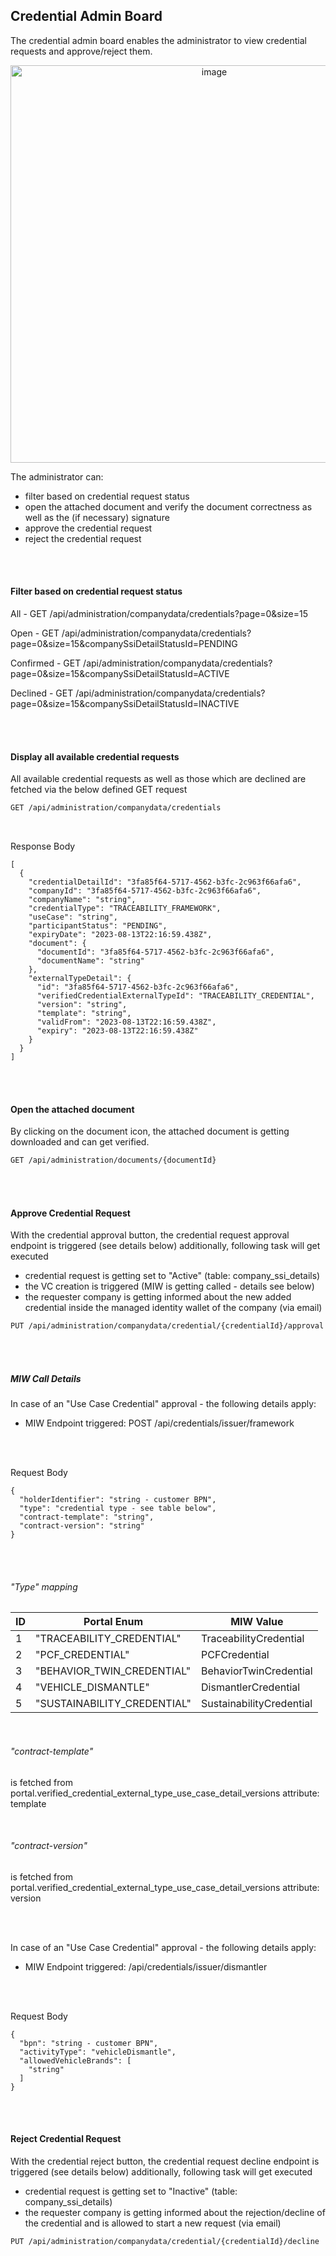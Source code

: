 ## Credential Admin Board

The credential admin board enables the administrator to view credential requests and approve/reject them.

<p align="center">
<img width="636" alt="image" src="https://github.com/catenax-ng/tx-portal-assets/assets/94133633/2600802f-7fb2-444f-8977-d215af462f94">
</p>

The administrator can:

* filter based on credential request status
* open the attached document and verify the document correctness as well as the (if necessary) signature
* approve the credential request
* reject the credential request

<br>
<br>

#### Filter based on credential request status

All - GET /api/administration/companydata/credentials?page=0&size=15 

Open - GET /api/administration/companydata/credentials?page=0&size=15&companySsiDetailStatusId=PENDING 

Confirmed - GET /api/administration/companydata/credentials?page=0&size=15&companySsiDetailStatusId=ACTIVE

Declined - GET /api/administration/companydata/credentials?page=0&size=15&companySsiDetailStatusId=INACTIVE

<br>
<br>

#### Display all available credential requests

All available credential requests as well as those which are declined are fetched via the below defined GET request

```diff
GET /api/administration/companydata/credentials
```

<br>

Response Body

    [
      {
        "credentialDetailId": "3fa85f64-5717-4562-b3fc-2c963f66afa6",
        "companyId": "3fa85f64-5717-4562-b3fc-2c963f66afa6",
        "companyName": "string",
        "credentialType": "TRACEABILITY_FRAMEWORK",
        "useCase": "string",
        "participantStatus": "PENDING",
        "expiryDate": "2023-08-13T22:16:59.438Z",
        "document": {
          "documentId": "3fa85f64-5717-4562-b3fc-2c963f66afa6",
          "documentName": "string"
        },
        "externalTypeDetail": {
          "id": "3fa85f64-5717-4562-b3fc-2c963f66afa6",
          "verifiedCredentialExternalTypeId": "TRACEABILITY_CREDENTIAL",
          "version": "string",
          "template": "string",
          "validFrom": "2023-08-13T22:16:59.438Z",
          "expiry": "2023-08-13T22:16:59.438Z"
        }
      }
    ]

<br>
<br>

#### Open the attached document

By clicking on the document icon, the attached document is getting downloaded and can get verified.

```diff
GET /api/administration/documents/{documentId}
```

<br>
<br>

#### Approve Credential Request

With the credential approval button, the credential request approval endpoint is triggered (see details below) additionally, following task will get executed

* credential request is getting set to "Active" (table: company_ssi_details)
* the VC creation is triggered (MIW is getting called - details see below)
* the requester company is getting informed about the new added credential inside the managed identity wallet of the company (via email)

```diff
PUT /api/administration/companydata/credential/{credentialId}/approval
```

<br>
<br>

##### MIW Call Details

In case of an "Use Case Credential" approval - the following details apply:

* MIW Endpoint triggered: POST /api/credentials/issuer/framework

<br>
<br>

Request Body

    {
      "holderIdentifier": "string - customer BPN",
      "type": "credential type - see table below",
      "contract-template": "string",
      "contract-version": "string"
    }

<br>
<br>

###### "Type" mapping

| ID | Portal Enum                 | MIW Value                |
|----|-----------------------------|--------------------------|
| 1  | "TRACEABILITY_CREDENTIAL"   | TraceabilityCredential   |
| 2  | "PCF_CREDENTIAL"            | PCFCredential            |
| 3  | "BEHAVIOR_TWIN_CREDENTIAL"  | BehaviorTwinCredential   |
| 4  | "VEHICLE_DISMANTLE"         | DismantlerCredential     |
| 5  | "SUSTAINABILITY_CREDENTIAL" | SustainabilityCredential |

<br>

###### "contract-template" 
is fetched from portal.verified_credential_external_type_use_case_detail_versions attribute: template

<br>

###### "contract-version"
is fetched from portal.verified_credential_external_type_use_case_detail_versions attribute: version

<br>
<br>



In case of an "Use Case Credential" approval - the following details apply:

* MIW Endpoint triggered: /api/credentials/issuer/dismantler

<br>
<br>

Request Body

    {
      "bpn": "string - customer BPN",
      "activityType": "vehicleDismantle",
      "allowedVehicleBrands": [
        "string"
      ]
    }

<br>
<br>

#### Reject Credential Request

With the credential reject button, the credential request decline endpoint is triggered (see details below) additionally, following task will get executed

* credential request is getting set to "Inactive" (table: company_ssi_details)
* the requester company is getting informed about the rejection/decline of the credential and is allowed to start a new request (via email)

```diff
PUT /api/administration/companydata/credential/{credentialId}/decline
```

<br>
<br>
